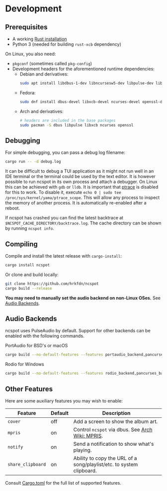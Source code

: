 # Development

## Prerequisites
- A working [Rust installation](https://www.rust-lang.org/tools/install)
- Python 3 (needed for building `rust-xcb` dependency)

On Linux, you also need:

- `pkgconf` (sometimes called `pkg-config`)
- Development headers for the aforementioned runtime dependencies:
  - Debian and derivatives:
    ```sh
    sudo apt install libdbus-1-dev libncursesw5-dev libpulse-dev libssl-dev libxcb1-dev libxcb-render0-dev libxcb-shape0-dev libxcb-xfixes0-dev
    ```
  - Fedora:
    ```sh
    sudo dnf install dbus-devel libxcb-devel ncurses-devel openssl-devel pulseaudio-libs-devel
    ```
  - Arch and derivatives:
    ```sh
    # headers are included in the base packages
    sudo pacman -S dbus libpulse libxcb ncurses openssl
    ```

## Debugging
For simple debugging, you can pass a debug log filename:

```sh
cargo run -- -d debug.log
```

It can be difficult to debug a TUI application as it might not run well in an IDE terminal or the
terminal could be used by the text editor. It is however possible to run ncspot in its own process
and attach a debugger. On Linux this can be achieved with `gdb` or `lldb`. It is important that
[ptrace](https://www.kernel.org/doc/html/latest/admin-guide/LSM/Yama.html) is disabled for this to
work. To disable it, execute `echo 0 | sudo tee /proc/sys/kernel/yama/ptrace_scope`. This will allow
any process to inspect the memory of another process. It is automatically re-enabled after a reboot.

If ncspot has crashed you can find the latest backtrace at `$NCSPOT_CACHE_DIRECTORY/backtrace.log`.
The cache directory can be shown by running `ncspot info`.

## Compiling
Compile and install the latest release with `cargo-install`:

```sh
cargo install ncspot
```

Or clone and build locally:

```sh
git clone https://github.com/hrkfdn/ncspot
cargo build --release
```

**You may need to manually set the audio backend on non-Linux OSes.** See [Audio
Backends](#audio-backends).

## Audio Backends
ncspot uses PulseAudio by default. Support for other backends can be enabled with the following
commands.

PortAudio for BSD's or macOS
```sh
cargo build --no-default-features --features portaudio_backend,pancurses_backend
```

Rodio for Windows
```sh
cargo build --no-default-features --features rodio_backend,pancurses_backend
```

## Other Features
Here are some auxiliary features you may wish to enable:

| Feature           | Default | Description                                                                                |
|-------------------|---------|--------------------------------------------------------------------------------------------|
| `cover`           | off     | Add a screen to show the album art.                                                        |
| `mpris`           | on      | Control `ncspot` via dbus. See [Arch Wiki: MPRIS](https://wiki.archlinux.org/title/MPRIS). |
| `notify`          | on      | Send a notification to show what's playing.                                                |
| `share_clipboard` | on      | Ability to copy the URL of a song/playlist/etc. to system clipboard.                       |

Consult [Cargo.toml](/Cargo.toml) for the full list of supported features.

